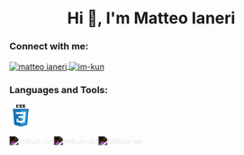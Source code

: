 <h1 align="center">Hi 👋, I'm Matteo Ianeri</h1>

<h3 align="left">Connect with me:</h3>
<p align="left">
  <a href="https://www.linkedin.com/in/matteo-ianeri-5915a7209/" target="_blank">
    <img align="center" src="https://raw.githubusercontent.com/rahuldkjain/github-profile-readme-generator/master/src/images/icons/Social/linked-in-alt.svg" alt="matteo ianeri" height="30" width="40" />
  </a>

  <a href="https://www.kaggle.com/nezarec" target="_blank">
    <img align="center" src="https://raw.githubusercontent.com/rahuldkjain/github-profile-readme-generator/master/src/images/icons/Social/kaggle.svg" alt="im-kun" height="30" width="40" />
  </a>
</p>

<h3 align="left">Languages and Tools:</h3>
<p align="left">
  <a href="https://www.w3schools.com/css/" target="_blank" rel="noreferrer">
    <img src="https://raw.githubusercontent.com/devicons/devicon/master/icons/css3/css3-original-wordmark.svg" alt="css3" width="40" height="40"/>
  </a>
  <!-- Aggiungi altre lingue e strumenti con descrizioni -->
</p>

<p align="left">
  <img align="left" src="https://github-readme-stats.vercel.app/api/top-langs?username=imkun-on&show_icons=true&locale=en&layout=compact" alt="imkun-on" style="filter: invert(1);"/>
</p>

<p align="left">
  <img align="left" src="https://github-readme-stats.vercel.app/api?username=imkun-on&show_icons=true&locale=en" alt="imkun-on" style="filter: invert(1);"/>
</p>

<p align="left">
  <img align="left" src="https://github-readme-streak-stats.herokuapp.com/?user=imkun-on&" alt="imkun-on" style="filter: invert(1);"/>
</p>
